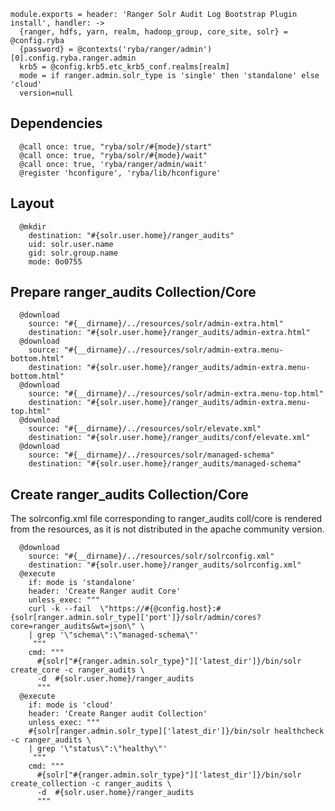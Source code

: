     
    module.exports = header: 'Ranger Solr Audit Log Bootstrap Plugin install', handler: ->
      {ranger, hdfs, yarn, realm, hadoop_group, core_site, solr} = @config.ryba 
      {password} = @contexts('ryba/ranger/admin')[0].config.ryba.ranger.admin
      krb5 = @config.krb5.etc_krb5_conf.realms[realm]
      mode = if ranger.admin.solr_type is 'single' then 'standalone' else 'cloud'
      version=null

## Dependencies

      @call once: true, "ryba/solr/#{mode}/start" 
      @call once: true, "ryba/solr/#{mode}/wait"
      @call once: true, 'ryba/ranger/admin/wait'
      @register 'hconfigure', 'ryba/lib/hconfigure'
      
## Layout

      @mkdir
        destination: "#{solr.user.home}/ranger_audits"
        uid: solr.user.name
        gid: solr.group.name
        mode: 0o0755

## Prepare ranger_audits Collection/Core

      @download
        source: "#{__dirname}/../resources/solr/admin-extra.html"
        destination: "#{solr.user.home}/ranger_audits/admin-extra.html"
      @download
        source: "#{__dirname}/../resources/solr/admin-extra.menu-bottom.html"
        destination: "#{solr.user.home}/ranger_audits/admin-extra.menu-bottom.html"
      @download
        source: "#{__dirname}/../resources/solr/admin-extra.menu-top.html"
        destination: "#{solr.user.home}/ranger_audits/admin-extra.menu-top.html"
      @download
        source: "#{__dirname}/../resources/solr/elevate.xml"
        destination: "#{solr.user.home}/ranger_audits/conf/elevate.xml"
      @download
        source: "#{__dirname}/../resources/solr/managed-schema"
        destination: "#{solr.user.home}/ranger_audits/managed-schema"
        
## Create ranger_audits Collection/Core
The solrconfig.xml file corresponding to ranger_audits coll/core is rendered from
the resources, as it is not distributed in the apache community version.

      @download
        source: "#{__dirname}/../resources/solr/solrconfig.xml"
        destination: "#{solr.user.home}/ranger_audits/solrconfig.xml"
      @execute
        if: mode is 'standalone'
        header: 'Create Ranger audit Core'
        unless_exec: """
        curl -k --fail  \"https://#{@config.host}:#{solr[ranger.admin.solr_type]['port']}/solr/admin/cores?core=ranger_audits&wt=json\" \
        | grep '\"schema\":\"managed-schema\"'
         """
        cmd: """
          #{solr["#{ranger.admin.solr_type}"]['latest_dir']}/bin/solr create_core -c ranger_audits \
          -d  #{solr.user.home}/ranger_audits
          """
      @execute
        if: mode is 'cloud'
        header: 'Create Ranger audit Collection'
        unless_exec: """
        #{solr[ranger.admin.solr_type]['latest_dir']}/bin/solr healthcheck -c ranger_audits \
        | grep '\"status\":\"healthy\"'
         """
        cmd: """
          #{solr["#{ranger.admin.solr_type}"]['latest_dir']}/bin/solr create_collection -c ranger_audits \
          -d  #{solr.user.home}/ranger_audits
          """
      
[ranger-solr-script]:(https://community.hortonworks.com/questions/29291/ranger-solr-script-create-ranger-audits-collection.html)
